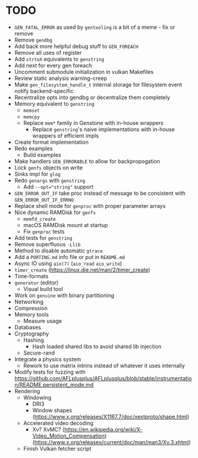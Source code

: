 # TODO

- `GEN_FATAL_ERROR` as used by `gentooling` is a bit of a meme - fix or remove
- Remove `gendbg`
- Add back more helpful debug stuff to `GEN_FOREACH`
- Remove all uses of register
- Add `strtoX` equivalents to `genstring`
- Add next for every gen foreach
- Uncomment submodule initialization in vulkan Makefiles
- Review static analysis warning-creep
- Make `gen_filesystem_handle_t` internal storage for filesystem event notify backend-specific
- Recentralize opts into gendbg or decentralize them completely
- Memory equivalent to `genstring`
    - `memset`
    - `memcpy`
    - Replace `mem*` family in Genstone with in-house wrappers
        - Replace `genstring`'s naive implementations with in-house wrappers of efficient impls
- Create format implementation
- Redo examples
    - Build examples
- Make handlers `GEN_ERRORABLE` to allow for backpropogation
- Lock `genfs` objects on write
- Sinks impl for `glog`
- Redo `genargs` with `genstring`
    - Add `--opt="string"` support
- `GEN_ERROR_OUT_IF` take proc instead of message to be consistent with `GEN_ERROR_OUT_IF_ERRNO`
- Replace shell mode for `genproc` with proper parameter arrays
- Nice dynamic RAMDisk for `genfs`
    - `memfd_create`
    - macOS RAMDisk mount at startup
    - Fix `genproc` tests
- Add tests for `genstring`
- Remove superfluous `-Llib`
- Method to disable automatic `gtrace`
- Add a `PORTING.md` info file or put in `README.md`
- Async IO using `aio(7)` (`aio_read` `aio_write`)
- `timer_create` (https://linux.die.net/man/2/timer_create)
- Time-formats
- `generator` (editor)
    - Visual build tool
- Work on `genuine` with binary partitioning
- Networking
- Compression
- Memory tools
    - Measure usage
- Databases
- Cryptography
    - Hashing
        - Hash loaded shared libs to avoid shared lib injection
    - Secure-rand
- Integrate a physics system
    - Rework to use matrix intrins instead of whatever it uses internally
- Modify tests for fuzzing with https://github.com/AFLplusplus/AFLplusplus/blob/stable/instrumentation/README.persistent_mode.md
- Rendering
    - Windowing
        - DRI3
        - Window shapes (https://www.x.org/releases/X11R7.7/doc/xextproto/shape.html)
    - Accelerated video decoding
        - Xv? XvMC? (https://en.wikipedia.org/wiki/X-Video_Motion_Compensation) (https://www.x.org/releases/current/doc/man/man3/Xv.3.xhtml)
    - Finish Vulkan fetcher script